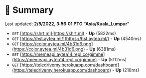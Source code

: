 # 📖 Summary
Last updated: **2/5/2022, 3:56:01 PTG "Asia/Kuala_Lumpur"**

- `GET` [https://shrt.ml](https://shrt.ml) - **Up** (5822ms)
- `GET` [https://hst.aytea.ml/](https://hst.aytea.ml/) - **Up** (4540ms)
- `GET` [https://color.aytea.ml/4b31d6.png](https://color.aytea.ml/4b31d6.png) - **Up** (6381ms)
- `GET` [https://memeapi.aytea14.repl.co/gimme](https://memeapi.aytea14.repl.co/gimme) - **Up** (5112ms)
- `GET` [https://teledrivemy.herokuapp.com/dashboard](https://teledrivemy.herokuapp.com/dashboard) - **Up** (210ms)
